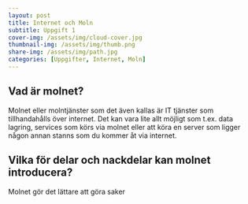 ```yaml
---
layout: post
title: Internet och Moln
subtitle: Uppgift 1
cover-img: /assets/img/cloud-cover.jpg
thumbnail-img: /assets/img/thumb.png
share-img: /assets/img/path.jpg
categories: [Uppgifter, Internet, Moln]
---
```

## Vad är molnet?
Molnet eller molntjänster som det även kallas är IT tjänster som tillhandahålls över internet. Det kan vara lite allt möjligt som t.ex. data lagring, services som körs via molnet eller att köra en server som ligger någon annan stanns som du kommer åt via internet.

## Vilka för delar och nackdelar kan molnet introducera?
Molnet gör det lättare att göra saker
